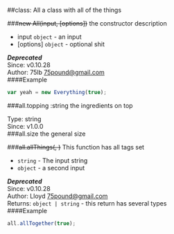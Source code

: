 
##class: All
a class with all of the things

###~~new All(input, [options])~~
the constructor description


 - input `object` - an input
 - [options] `object` - optional shit

***Deprecated***  
Since: v0.10.28  
Author: 75lb <75pound@gmail.com>  
####Example
```js
var yeah = new Everything(true);
```
###all.topping :string
the ingredients on top

Type: string  
Since: v1.0.0  
###all.size
the general size

  

###~~all.allThings(, )~~
This function has all tags set


 -  `string` - The input string
 -  `object` - a second input

***Deprecated***  
Since: v0.10.28  
Author: Lloyd <75pound@gmail.com>  
Returns: `object | string` - this return has several types  
####Example
```js
all.allTogether(true);
```
